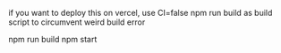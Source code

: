 if you want to deploy this on vercel, use CI=false npm run build as build script to circumvent weird build error

npm run build
npm start
